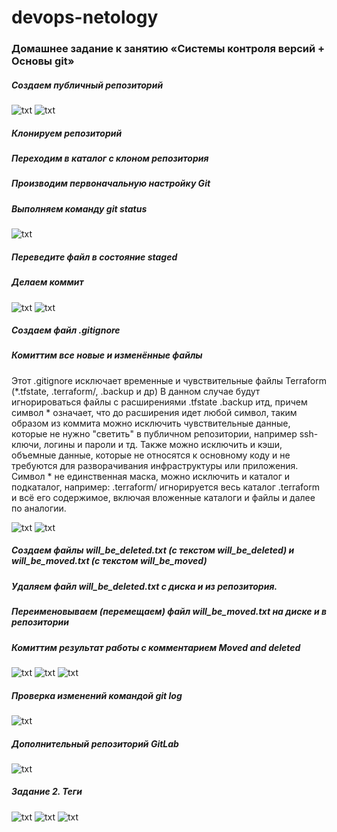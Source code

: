 # devops-netology

### Домашнее задание к занятию «Системы контроля версий + Основы git»

##### Создаем публичный репозиторий
![txt](img/1.png)
![txt](img/2.png)

##### Клонируем репозиторий
##### Переходим в каталог с клоном репозитория
##### Производим первоначальную настройку Git
##### Выполняем команду git status
![txt](img/3.png)

##### Переведите файл в состояние staged
##### Делаем коммит
![txt](img/4.png)
![txt](img/5.png)

##### Создаем файл .gitignore
##### Комиттим все новые и изменённые файлы

Этот .gitignore исключает временные и чувствительные файлы Terraform (*.tfstate, .terraform/, .backup и др)
В данном случае будут игнорироваться файлы с расширениями .tfstate .backup итд, причем символ * означает, что до расширения идет любой символ, таким образом из коммита можно исключить чувствительные данные, которые не нужно "светить" в публичном репозитории, например ssh-ключи, логины и пароли и тд. Также можно исключить и кэши, объемные данные, которые не относятся к основному коду и не требуются для разворачивания инфраструктуры или приложения. Символ * не единственная маска, можно исключить и каталог и подкаталог, например:
.terraform/ игнорируется весь каталог .terraform и всё его содержимое, включая вложенные каталоги и файлы и далее по аналогии.

![txt](img/6.png)
![txt](img/7.png)

##### Создаем файлы will_be_deleted.txt (с текстом will_be_deleted) и will_be_moved.txt (с текстом will_be_moved)
##### Удаляем файл will_be_deleted.txt с диска и из репозитория.
##### Переименовываем (перемещаем) файл will_be_moved.txt на диске и в репозитории
##### Комиттим результат работы с комментарием Moved and deleted
![txt](img/8.png)
![txt](img/8-1.png)
![txt](img/8-2.png)

##### Проверка изменений командой git log
![txt](img/9.png)

##### Дополнительный репозиторий GitLab
![txt](img/10.png)

##### Задание 2. Теги
![txt](img/13.png)
![txt](img/11.png)
![txt](img/12.png)